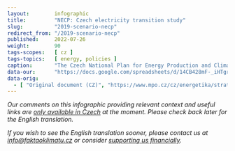 ```yaml
---
layout:        infographic
title:         "NECP: Czech electricity transition study"
slug:          "2019-scenario-necp"
redirect_from: "/2019-scenario-necp"
published:     2022-07-26
weight:        90
tags-scopes:   [ cz ]
tags-topics:   [ energy, policies ]
caption:       "The Czech National Plan for Energy Production and Climate (NECP) lays out what Czechia needs to do to meet the European goals to cut greenhouse gas emissions, increase the amount of energy produced from renewable sources and enhance energy efficiency. This infographic provides a summary of the Czech electricity generation industry transition by 2030 as described by NECP."
data-our:      "https://docs.google.com/spreadsheets/d/14CB428mF-_iHTgrLb2Dd0zJZ4xHUMdGhbr_FZ2fZy6k/edit"
data-orig:
  - [ "Original document (CZ)", "https://www.mpo.cz/cz/energetika/strategicke-a-koncepcni-dokumenty/vnitrostatni-plan-ceske-republiky-v-oblasti-energetiky-a-klimatu--252016/" ]
---
```


_Our comments on this infographic providing relevant context and useful links are [only available in Czech](https://faktaoklimatu.cz/studie/2019-scenar-necp) at the moment. Please check back later for the English translation._

_If you wish to see the English translation sooner, please contact us at [info@faktaoklimatu.cz](mailto:info@faktaoklimatu.cz) or consider [supporting us financially](https://www.darujme.cz/projekt/1203742)._
